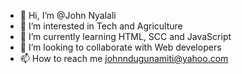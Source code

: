 - 👋 Hi, I’m @John Nyalali
- 👀 I’m interested in Tech and Agriculture
- 🌱 I’m currently learning HTML, SCC and JavaScript
- 💞️ I’m looking to collaborate with Web developers
- 📫 How to reach me johnndugunamiti@yahoo.com

<!---
JF60/JF60 is a ✨ special ✨ repository because its `README.md` (this file) appears on your GitHub profile.
You can click the Preview link to take a look at your changes.
--->
